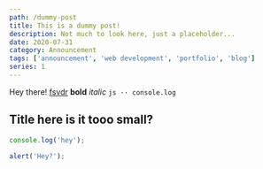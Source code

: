```yaml
---
path: /dummy-post
title: This is a dummy post!
description: Not much to look here, just a placeholder...
date: 2020-07-31
category: Announcement
tags: ['announcement', 'web development', 'portfolio', 'blog']
series: 1
---
```


Hey there! [fsvdr](https://fsvdr.me) **bold** _italic_ `js ·· console.log`

## Title here is it tooo small?

```js {numberLines}
console.log('hey');

alert('Hey?');
```
